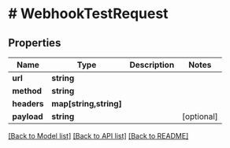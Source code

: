 # # WebhookTestRequest

## Properties

Name | Type | Description | Notes
------------ | ------------- | ------------- | -------------
**url** | **string** |  | 
**method** | **string** |  | 
**headers** | **map[string,string]** |  | 
**payload** | **string** |  | [optional] 

[[Back to Model list]](../../README#documentation-for-models) [[Back to API list]](../../README#documentation-for-api-endpoints) [[Back to README]](../../README)


